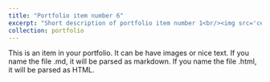 ```yaml
---
title: "Portfolio item number 6"
excerpt: "Short description of portfolio item number 1<br/><img src='certificate-of-completion-for-curso-basico-de-solidworks.jpg' width='500' height='300'>"
collection: portfolio
---
```


This is an item in your portfolio. It can be have images or nice text. If you name the file .md, it will be parsed as markdown. If you name the file .html, it will be parsed as HTML.
